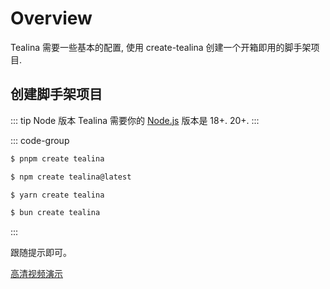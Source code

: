 # Overview

Tealina 需要一些基本的配置, 使用 create-tealina 创建一个开箱即用的脚手架项目.

## 创建脚手架项目

::: tip Node 版本
Tealina 需要你的 [Node.js](https://nodejs.org/en/) 版本是 18+. 20+.
:::

::: code-group

```bash [PNPM]
$ pnpm create tealina

```

```bash [NPM]
$ npm create tealina@latest
```

```bash [Yarn]
$ yarn create tealina
```

```bash [Bun]
$ bun create tealina
```
:::

跟随提示即可。

[高清视频演示](https://www.bilibili.com/video/BV1La4y1979K/)


